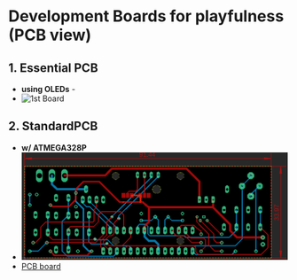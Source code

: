 # Development Boards for playfulness (PCB view)
## 1.  Essential PCB
  - **using OLEDs** -
  - ![1st Board](./firstBoard.png)
## 2.  StandardPCB
  - **w/ ATMEGA328P**
  - ![2nd Board](./wATMEGA328P.png)
  - [PCB board]({{./wATMEGA328P.zip}})
